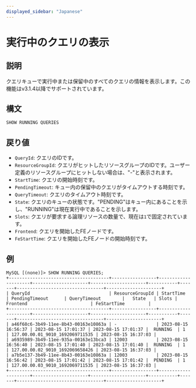 ```yaml
---
displayed_sidebar: "Japanese"
---
```


# 実行中のクエリの表示

## 説明

クエリキューで実行中または保留中のすべてのクエリの情報を表示します。この機能はv3.1.4以降でサポートされています。

## 構文

```SQL
SHOW RUNNING QUERIES
```

## 戻り値

- `QueryId`: クエリのIDです。
- `ResourceGroupId`: クエリがヒットしたリソースグループのIDです。ユーザー定義のリソースグループにヒットしない場合は、"-"と表示されます。
- `StartTime`: クエリの開始時刻です。
- `PendingTimeout`: キュー内の保留中のクエリがタイムアウトする時刻です。
- `QueryTimeout`: クエリのタイムアウト時刻です。
- `State`: クエリのキューの状態です。"PENDING"はキュー内にあることを示し、"RUNNING"は現在実行中であることを示します。
- `Slots`: クエリが要求する論理リソースの数量で、現在は`1`で固定されています。
- `Frontend`: クエリを開始したFEノードです。
- `FeStartTime`: クエリを開始したFEノードの開始時刻です。

## 例

```Plain
MySQL [(none)]> SHOW RUNNING QUERIES;
+--------------------------------------+-----------------+---------------------+---------------------+---------------------+-----------+-------+---------------------------------+---------------------+
| QueryId                              | ResourceGroupId | StartTime           | PendingTimeout      | QueryTimeout        |   State   | Slots | Frontend                        | FeStartTime         |
+--------------------------------------+-----------------+---------------------+---------------------+---------------------+-----------+-------+---------------------------------+---------------------+
| a46f68c6-3b49-11ee-8b43-00163e10863a | -               | 2023-08-15 16:56:37 | 2023-08-15 17:01:37 | 2023-08-15 17:01:37 |  RUNNING  | 1     | 127.00.00.01_9010_1692069711535 | 2023-08-15 16:37:03 |
| a6935989-3b49-11ee-935a-00163e13bca3 | 12003           | 2023-08-15 16:56:40 | 2023-08-15 17:01:40 | 2023-08-15 17:01:40 |  RUNNING  | 1     | 127.00.00.02_9010_1692069658426 | 2023-08-15 16:37:03 |
| a7b5e137-3b49-11ee-8b43-00163e10863a | 12003           | 2023-08-15 16:56:42 | 2023-08-15 17:01:42 | 2023-08-15 17:01:42 |  PENDING  | 1     | 127.00.00.03_9010_1692069711535 | 2023-08-15 16:37:03 |
+--------------------------------------+-----------------+---------------------+---------------------+---------------------+-----------+-------+---------------------------------+---------------------+
```
